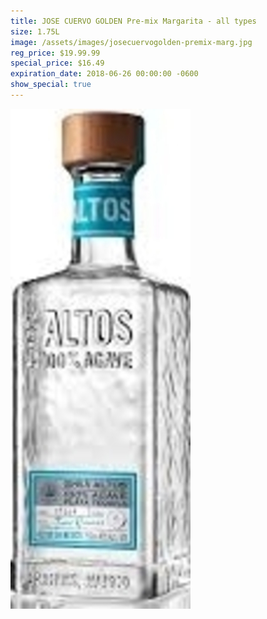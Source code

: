 ```yaml
---
title: JOSE CUERVO GOLDEN Pre-mix Margarita - all types
size: 1.75L
image: /assets/images/josecuervogolden-premix-marg.jpg
reg_price: $19.99.99
special_price: $16.49
expiration_date: 2018-06-26 00:00:00 -0600
show_special: true
---
```


![](/assets/images/versions/olmeca-2-1---x----288-800x---.jpg)